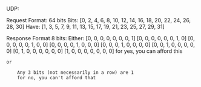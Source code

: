 UDP:

Request Format:
    64 bits
    Bits: [0, 2, 4, 6, 8, 10, 12, 14, 16, 18, 20, 22, 24, 26, 28, 30]
    Have: [1, 3, 5, 7, 9, 11, 13, 15, 17, 19, 21, 23, 25, 27, 29, 31]

Response Format
    8 bits:
    Either:
        [0, 0, 0, 0, 0, 0, 0, 1]
        [0, 0, 0, 0, 0, 0, 1, 0]
        [0, 0, 0, 0, 0, 1, 0, 0]
        [0, 0, 0, 0, 1, 0, 0, 0]
        [0, 0, 0, 1, 0, 0, 0, 0]
        [0, 0, 1, 0, 0, 0, 0, 0]
        [0, 1, 0, 0, 0, 0, 0, 0]
        [1, 0, 0, 0, 0, 0, 0, 0]
        for yes, you can afford this

    or

        Any 3 bits (not necessarily in a row) are 1
        for no, you can't afford that
